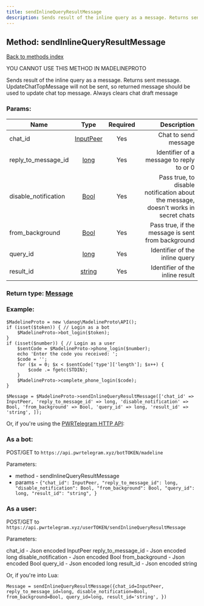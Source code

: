 ```yaml
---
title: sendInlineQueryResultMessage
description: Sends result of the inline query as a message. Returns sent message. UpdateChatTopMessage will not be sent, so returned message should be used to update chat top message. Always clears chat draft message
---
```

## Method: sendInlineQueryResultMessage  
[Back to methods index](index.md)


YOU CANNOT USE THIS METHOD IN MADELINEPROTO


Sends result of the inline query as a message. Returns sent message. UpdateChatTopMessage will not be sent, so returned message should be used to update chat top message. Always clears chat draft message

### Params:

| Name     |    Type       | Required | Description |
|----------|:-------------:|:--------:|------------:|
|chat\_id|[InputPeer](../types/InputPeer.md) | Yes|Chat to send message|
|reply\_to\_message\_id|[long](../types/long.md) | Yes|Identifier of a message to reply to or 0|
|disable\_notification|[Bool](../types/Bool.md) | Yes|Pass true, to disable notification about the message, doesn't works in secret chats|
|from\_background|[Bool](../types/Bool.md) | Yes|Pass true, if the message is sent from background|
|query\_id|[long](../types/long.md) | Yes|Identifier of the inline query|
|result\_id|[string](../types/string.md) | Yes|Identifier of the inline result|


### Return type: [Message](../types/Message.md)

### Example:


```
$MadelineProto = new \danog\MadelineProto\API();
if (isset($token)) { // Login as a bot
    $MadelineProto->bot_login($token);
}
if (isset($number)) { // Login as a user
    $sentCode = $MadelineProto->phone_login($number);
    echo 'Enter the code you received: ';
    $code = '';
    for ($x = 0; $x < $sentCode['type']['length']; $x++) {
        $code .= fgetc(STDIN);
    }
    $MadelineProto->complete_phone_login($code);
}

$Message = $MadelineProto->sendInlineQueryResultMessage(['chat_id' => InputPeer, 'reply_to_message_id' => long, 'disable_notification' => Bool, 'from_background' => Bool, 'query_id' => long, 'result_id' => 'string', ]);
```

Or, if you're using the [PWRTelegram HTTP API](https://pwrtelegram.xyz):

### As a bot:

POST/GET to `https://api.pwrtelegram.xyz/botTOKEN/madeline`

Parameters:

* method - sendInlineQueryResultMessage
* params - `{"chat_id": InputPeer, "reply_to_message_id": long, "disable_notification": Bool, "from_background": Bool, "query_id": long, "result_id": "string", }`



### As a user:

POST/GET to `https://api.pwrtelegram.xyz/userTOKEN/sendInlineQueryResultMessage`

Parameters:

chat_id - Json encoded InputPeer
reply_to_message_id - Json encoded long
disable_notification - Json encoded Bool
from_background - Json encoded Bool
query_id - Json encoded long
result_id - Json encoded string



Or, if you're into Lua:

```
Message = sendInlineQueryResultMessage({chat_id=InputPeer, reply_to_message_id=long, disable_notification=Bool, from_background=Bool, query_id=long, result_id='string', })
```

